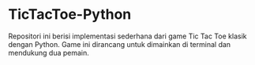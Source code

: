 # TicTacToe-Python

Repositori ini berisi implementasi sederhana dari game Tic Tac Toe klasik dengan Python. Game ini dirancang untuk dimainkan di terminal dan mendukung dua pemain.

